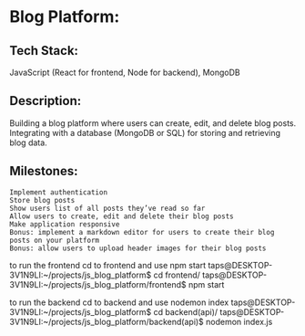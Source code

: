 # Blog Platform:
## Tech Stack:

JavaScript (React for frontend, Node for backend), MongoDB
## Description:
Building a blog platform where users can create, edit, and delete blog posts. Integrating with a database (MongoDB or SQL) for storing and retrieving blog data.
## Milestones:

    Implement authentication
    Store blog posts
    Show users list of all posts they’ve read so far
    Allow users to create, edit and delete their blog posts
    Make application responsive
    Bonus: implement a markdown editor for users to create their blog posts on your platform
    Bonus: allow users to upload header images for their blog posts


to run the frontend cd to frontend and use npm start
taps@DESKTOP-3V1N9LI:~/projects/js_blog_platform$ cd frontend/
taps@DESKTOP-3V1N9LI:~/projects/js_blog_platform/frontend$ npm start


to run the backend cd to backend and use nodemon index
taps@DESKTOP-3V1N9LI:~/projects/js_blog_platform$ cd backend(api)/
taps@DESKTOP-3V1N9LI:~/projects/js_blog_platform/backend(api)$ nodemon index.js



